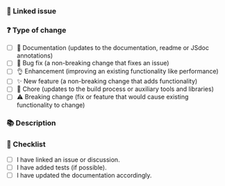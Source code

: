 <!---
☝️ PR title should follow conventional commits (https://conventionalcommits.org)
-->

### 🔗 Linked issue

<!-- Please ensure there is an open issue and mention it's number as #123 -->

### ❓ Type of change

<!-- What types of changes does your code introduce? Put an `x` in all the boxes that apply. -->

- [ ] 📖 Documentation (updates to the documentation, readme or JSdoc annotations)
- [ ] 🐞 Bug fix (a non-breaking change that fixes an issue)
- [ ] 👌 Enhancement (improving an existing functionality like performance)
- [ ] ✨ New feature (a non-breaking change that adds functionality)
- [ ] 🏡 Chore (updates to the build process or auxiliary tools and libraries)
- [ ] ⚠️ Breaking change (fix or feature that would cause existing functionality to change)

### 📚 Description

<!-- Describe your changes in detail -->

### 📝 Checklist

- [ ] I have linked an issue or discussion.
- [ ] I have added tests (if possible).
- [ ] I have updated the documentation accordingly.
